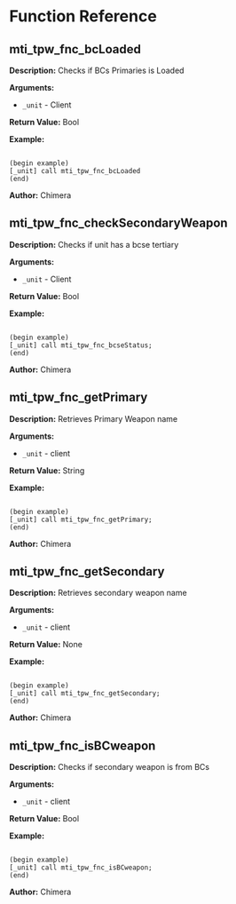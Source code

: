 # Function Reference

## mti_tpw_fnc_bcLoaded

**Description:** Checks if BCs Primaries is Loaded  

**Arguments:**
- `_unit` - Client

**Return Value:** Bool  

**Example:**
```

(begin example)
[_unit] call mti_tpw_fnc_bcLoaded
(end)

```

**Author:** Chimera 

## mti_tpw_fnc_checkSecondaryWeapon

**Description:** Checks if unit has a bcse tertiary  

**Arguments:**
- `_unit` - Client

**Return Value:** Bool  

**Example:**
```

(begin example)
[_unit] call mti_tpw_fnc_bcseStatus;
(end)

```

**Author:** Chimera 

## mti_tpw_fnc_getPrimary

**Description:** Retrieves Primary Weapon name  

**Arguments:**
- `_unit` - client

**Return Value:** String  

**Example:**
```

(begin example)
[_unit] call mti_tpw_fnc_getPrimary;
(end)

```

**Author:** Chimera 

## mti_tpw_fnc_getSecondary

**Description:** Retrieves secondary weapon name  

**Arguments:**
- `_unit` - client

**Return Value:** None  

**Example:**
```

(begin example)
[_unit] call mti_tpw_fnc_getSecondary;
(end)

```

**Author:** Chimera 

## mti_tpw_fnc_isBCweapon

**Description:** Checks if secondary weapon is from BCs  

**Arguments:**
- `_unit` - client

**Return Value:** Bool  

**Example:**
```

(begin example)
[_unit] call mti_tpw_fnc_isBCweapon;
(end)

```

**Author:** Chimera 

